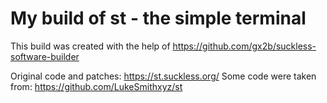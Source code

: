 # My build of st - the simple terminal

This build was created with the help of https://github.com/gx2b/suckless-software-builder

Original code and patches: https://st.suckless.org/
Some code were taken from: https://github.com/LukeSmithxyz/st

